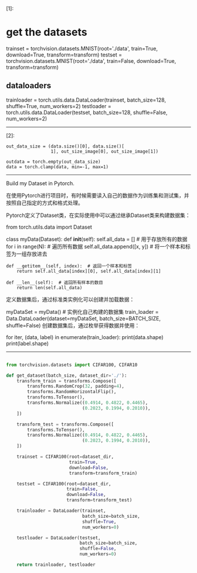 

<!--
 * @version:
 * @Author:  StevenJokess https://github.com/StevenJokess
 * @Date: 2020-11-13 20:05:10
 * @LastEditors:  StevenJokess https://github.com/StevenJokess
 * @LastEditTime: 2020-12-13 20:09:48
 * @Description:
 * @TODO::
 * @Reference:[1]: https://autotorch.org/course/beginer_torch.html
 * [2]: https://github.com/facebookresearch/pytorch_GAN_zoo/blob/master/visualization/visualizer.py
 * [3]: https://0809zheng.github.io/2020/11/12/dataset.html
-->
[1]:
# get the datasets

trainset = torchvision.datasets.MNIST(root='./data', train=True, download=True, transform=transform)
testset = torchvision.datasets.MNIST(root='./data', train=False, download=True, transform=transform)

## dataloaders

trainloader = torch.utils.data.DataLoader(trainset, batch_size=128, shuffle=True, num_workers=2)
testloader = torch.utils.data.DataLoader(testset, batch_size=128, shuffle=False, num_workers=2)

---
[2]:

    out_data_size = (data.size()[0], data.size()[
                     1], out_size_image[0], out_size_image[1])

    outdata = torch.empty(out_data_size)
    data = torch.clamp(data, min=-1, max=1)

---

Build my Dataset in Pytorch.

在使用Pytorch进行项目时，有时候需要读入自己的数据作为训练集和测试集，并按照自己指定的方式和格式处理。

Pytorch定义了Dataset类，在实际使用中可以通过继承Dataset类来构建数据集：

from torch.utils.data import Dataset

class myData(Dataset):
    def __init__(self):
        self.all_data = []  # 用于存放所有的数据
        for i in range(N):  # 遍历所有数据
            self.all_data.append([x, y])  # 将一个样本和标签为一组存放进去

    def __getitem__(self, index):  # 返回一个样本和标签
        return self.all_data[index][0], self.all_data[index][1]

    def __len__(self):  # 返回所有样本的数目
        return len(self.all_data)
定义数据集后，通过标准类实例化可以创建并加载数据：

myDataSet = myData()  # 实例化自己构建的数据集
train_loader = Data.DataLoader(dataset=myDataSet, batch_size=BATCH_SIZE, shuffle=False)
创建数据集后，通过枚举获得数据并使用：

for iter, (data, label) in enumerate(train_loader):
    print(data.shape)
    print(label.shape)

---

[4]: https://github.com/wnma3mz/pytorch_init/blob/master/pipline.py

```py

from torchvision.datasets import CIFAR100, CIFAR10

def get_dataset(batch_size, dataset_dir='./'):
    transform_train = transforms.Compose([
        transforms.RandomCrop(32, padding=4),
        transforms.RandomHorizontalFlip(),
        transforms.ToTensor(),
        transforms.Normalize((0.4914, 0.4822, 0.4465),
                             (0.2023, 0.1994, 0.2010)),
    ])

    transform_test = transforms.Compose([
        transforms.ToTensor(),
        transforms.Normalize((0.4914, 0.4822, 0.4465),
                             (0.2023, 0.1994, 0.2010)),
    ])

    trainset = CIFAR100(root=dataset_dir,
                        train=True,
                        download=False,
                        transform=transform_train)

    testset = CIFAR100(root=dataset_dir,
                       train=False,
                       download=False,
                       transform=transform_test)

    trainloader = DataLoader(trainset,
                             batch_size=batch_size,
                             shuffle=True,
                             num_workers=0)

    testloader = DataLoader(testset,
                            batch_size=batch_size,
                            shuffle=False,
                            num_workers=0)

    return trainloader, testloader
```

